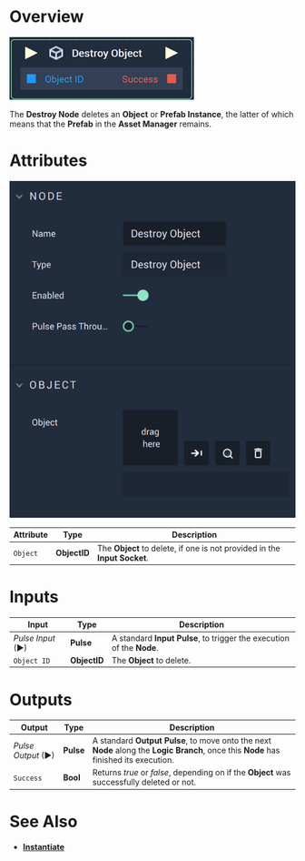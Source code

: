 # Overview

![The Destroy Object Node.](../../../.gitbook/assets/destroyobjectid.png)

The **Destroy Node** deletes an **Object** or **Prefab Instance**, the latter of which means that the **Prefab** in the **Asset Manager** remains. 

# Attributes

![The Destroy Object Node Attributes.](../../../.gitbook/assets/destroyobjectattributes.png)

|Attribute|Type|Description|
|---|---|---|
|`Object`|**ObjectID**|The **Object** to delete, if one is not provided in the **Input Socket**.|

# Inputs

|Input|Type|Description|
|---|---|---|
|*Pulse Input* (►)|**Pulse**|A standard **Input Pulse**, to trigger the execution of the **Node**.|
|`Object ID`|**ObjectID**|The **Object** to delete.|

# Outputs

|Output|Type|Description|
|---|---|---|
|*Pulse Output* (►)|**Pulse**|A standard **Output Pulse**, to move onto the next **Node** along the **Logic Branch**, once this **Node** has finished its execution.|
|`Success`|**Bool**|Returns *true* or *false*, depending on if the **Object** was successfully deleted or not.|

# See Also

* [**Instantiate**](instantiate.md)